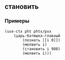 ## становить

### Примеры

```pht
(use-ctx pht phtx/pxx
    (царь-батюшка-главный
        (познать [[i 0]])
        (молвить i)
        (становить i 988)
        (молвить i)))
```
